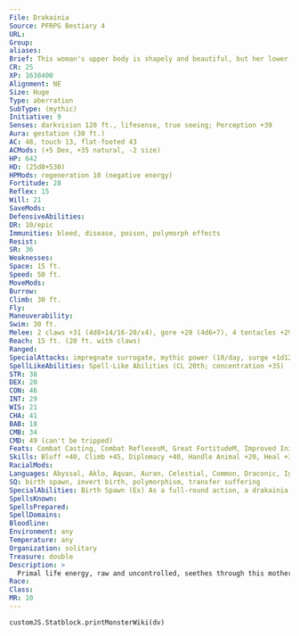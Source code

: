 ```yaml
---
File: Drakainia
Source: PFRPG Bestiary 4
URL: 
Group: 
aliases: 
Brief: This woman's upper body is shapely and beautiful, but her lower body is bloated, with pulsating tumors and writing tentacles.
CR: 25
XP: 1638400
Alignment: NE
Size: Huge
Type: aberration
SubType: (mythic)
Initiative: 9
Senses: darkvision 120 ft., lifesense, true seeing; Perception +39
Aura: gestation (30 ft.)
AC: 48, touch 13, flat-footed 43
ACMods: (+5 Dex, +35 natural, -2 size)
HP: 642
HD: (25d8+530)
HPMods: regeneration 10 (negative energy)
Fortitude: 28
Reflex: 15
Will: 21
SaveMods: 
DefensiveAbilities: 
DR: 10/epic
Immunities: bleed, disease, poison, polymorph effects
Resist: 
SR: 36
Weaknesses: 
Space: 15 ft.
Speed: 50 ft.
MoveMods: 
Burrow: 
Climb: 30 ft.
Fly: 
Maneuverability: 
Swim: 30 ft.
Melee: 2 claws +31 (4d8+14/16-20/x4), gore +28 (4d6+7), 4 tentacles +29 (2d6+7)
Reach: 15 ft. (20 ft. with claws)
Ranged: 
SpecialAttacks: impregnate surrogate, mythic power (10/day, surge +1d12), razor claws, well of life
SpellLikeAbilities: Spell-Like Abilities (CL 20th; concentration +35)  Constant-freedom of movement, true seeing  At Will-dimension door  3/day-antilife shell, break enchantment, contagion (DC 28), quickened cure serious wounds, dimension door  1/day-antimagic field, destruction (DC 32), regenerateM
STR: 38
DEX: 20
CON: 46
INT: 29
WIS: 21
CHA: 41
BAB: 18
CMB: 34
CMD: 49 (can't be tripped)
Feats: Combat Casting, Combat ReflexesM, Great FortitudeM, Improved Initiative, Iron WillM, Lightning ReflexesM, Multiattack, Quick ChannelUM, Quicken Spell-Like Ability (cure serious wounds), Selective Channeling, Skill Focus (Perception), Weapon FocusM (claw), Weapon Focus (tentacle)
Skills: Bluff +40, Climb +45, Diplomacy +40, Handle Animal +20, Heal +30, Intimidate +43, Knowledge (arcana) +34, Knowledge (dungeoneering) +34, Knowledge (nature) +34, Perception +39, Sense Motive +30, Spellcraft +37, Swim +50, Use Magic Device +40
RacialMods: 
Languages: Abyssal, Aklo, Aquan, Auran, Celestial, Common, Draconic, Ignan, Infernal, Terran
SQ: birth spawn, invert birth, polymorphism, transfer suffering
SpecialAbilities: Birth Spawn (Ex) As a full-round action, a drakainia can give birth to a spawn, which is a Large or smaller creature of her choice with a single random mutation (see the facing page). Each day she can produce any number of creatures whose combined total base CR does not exceed 3 + her Constitution modifier (usually 21).  Gestation Aura (Su) A drakainia's aura pulses with developing life. All poisons or diseases active within her 30-foot aura have an onset of 1 round and a frequency of 1/minute. Impregnated creatures within her aura gestate in 2d4 rounds. Any creature born within her aura gains a mutation as if it were the drakainia's spawn, though if the creature's parent was not impregnated by the drakainia, the creature born is an infant of the kind its biological parents would produce, and doesn't count toward the CR limit the drakainia can spawn per day.  Impregnate Surrogate (Su) A drakainia can disgorge a monstrous embryo into the mouth of a living, corporeal creature that is pinned or helpless. She makes a grapple combat maneuver check, and if she succeeds she impregnates that creature regardless of its gender. A mythic character must succeed at a DC 38 Fortitude saving throw to avoid being impregnated; a non-mythic character is impregnated automatically. An impregnated creature's pregnancy lasts for 2d4 rounds. During this pregnancy, the victim is nauseated until the monster bursts forth from the victim's abdomen, which deals 10d6 points of damage to the pregnant creature and applies the broken condition to any armor it is wearing. Remove disease (DC 28) eliminates the unnatural embryo. Alternatively, as a full-round action another creature can attempt to cut out the growing monster with a DC 38 Heal check. On a successful check, the offspring is removed, and the formerly pregnant creature takes 1d4 points of bleed damage. On failed check, the pregnant creature takes 2d6 points of bleed damage and is stunned for 1 round, but the offspring is not removed. The creature spawned by means of this impregnation is any creature of the drakainia's choice that is at least one size category smaller than the creature she impregnated. These spawn count against the drakainia's daily CR allowance for birth spawn (see above).  Invert Birth (Su) When a drakainia uses her dimension door spell-like ability, instead of the normal range, she can choose to teleport to any space occupied by one of her spawn that is within 1 mile of her. She doesn't need line of sight or knowledge of the spawn's location. If she chooses a spawn that is farther than a mile away, she does not lose the use of the spell-like ability, but does lose the action. On arrival, she explodes out from her offspring, destroying it entirely.  Polymorphism (Ex) The spawn gestating inside the drakainia constantly alter her internal construction, making her immune to bleed, disease, poison, and polymorph effects. When she is subject to a critical hit or a sneak attack, this polymorphism grants her a 75% chance of negating such attacks.  Razor Claws (Ex) A drakainia's claws are razor sharp with a critical threat range of 17-20 and a critical multiplier of x4.  Transfer Suffering (Su) As a swift action, a drakainia can transfer a single harmful spell effect or condition from herself to one of her offspring that is currently within her gestation aura.  Well of Life (Su) A drakainia can unleash the primal life energy within in her body to channel positive energy as if she were a 20th-level cleric (DC 35). She can use this ability 18 times per day and can choose to expend 1 use of mythic power at each use to maximize the damage healed.
SpellsKnown: 
SpellsPrepared: 
SpellDomains: 
Bloodline: 
Environment: any
Temperature: any
Organization: solitary
Treasure: double
Description: >
  Primal life energy, raw and uncontrolled, seethes through this mother of monsters. Her churning, distended belly mocks creation, birthing horrors and dismal failures. The weak are torn apart in the writhing mass of her nursery, while the strong transcend their hideous origins to become creatures of greatness in their own right. She is always encountered with at least a handful of her favored children, as well as other progeny she can sacrifice to protect herself. With their help, she impregnates those who come across her with twisted, monstrous life.  DRAKAINIA SPAWN  When a drakainia spawns, either through her own body or through a surrogate, what issues forth is a mutated abomination. Any impregnated creature that's within the drakainia's gestation aura has a child of the parents' race, but with one of the following mutations.  d% Mutation 01-10 Fatal Mutation The creature is birthed stillborn and horribly disfigured. 11-20 Covered in Eyes (Ex) Eyes cover the front and back of the creature's head. It gains all-around vision. 21-30 Chameleon Scales (Ex) This creature is covered in scales that shift their hue to blend in with their surroundings. The creature gains a +8 racial bonus on Stealth checks and gains hide in plain sight. 31-40 Poison Glands (Ex) The creature has a pair of poison sacs near its mouth. It gains immunity to poison, and three times per day it can spit a dose of poison up to 20 feet as a ranged touch attack. Poison: Contact-injury; save Fort DC 10 + 1/2 the creature's HD + its Constitution modifier; frequency 1/round for 6 rounds; effect 1d3 Con damage; cure 1 save. 41-50 Sticky (Ex) The creature's limbs are covered in tiny, hooked hairs that give its skin a downy appearance. It gains the grab ability on its primary natural attacks (if it has any) or its unarmed strike, and a +8 racial bonus on Climb checks. 51-60 Serpent-Headed Tail (Ex) The creature has a tail that ends in a snake head. This provides a +4 circumstance bonus on Perception checks and a primary bite attack (1d3 + the creature's Strength modifier for a Medium creature). In addition, the creature gains Improved Trip as a bonus feat. 61-70 Vestigial Companion (Ex) The creature has the head of an animal (usually a goat, chicken, or dog) growing out of its back or torso, providing the scent ability. If the base creature already has scent, this mutation allows it to determine the direction of a particular scent as a free action. 71-80 Multiple Heads (Ex) The creature has 2d4 heads, granting it a +4 racial bonus on saving throws against illusions and enchantments and a +8 racial bonus on Perception checks. The creature speaks an additional number of languages equal to its total number of heads. Each head speaks with a different voice. 81-90 Tentacles (Ex) The creature's legs are replaced with multiple tentacles. It can't be tripped and gains a +8 racial bonus to CMD and a +8 racial bonus on combat maneuver checks to grapple. 91-99 Impenetrable Skin (Ex) The drakainia spawn's skin is tough and scaly. It gains DR/- equal to half its HD (maximum 10). 100 Favored Spawn (Su) Favored spawn are those a drakainia has marked as successful or quasi-successful mutations. These powerful spawn gain a +4 luck bonus on all saving throws, a +4 increase to natural armor, a +4 inherent bonus to two ability scores, and 1 mythic rank.
Race: 
Class: 
MR: 10
---
```

```dataviewjs
customJS.Statblock.printMonsterWiki(dv)
```
